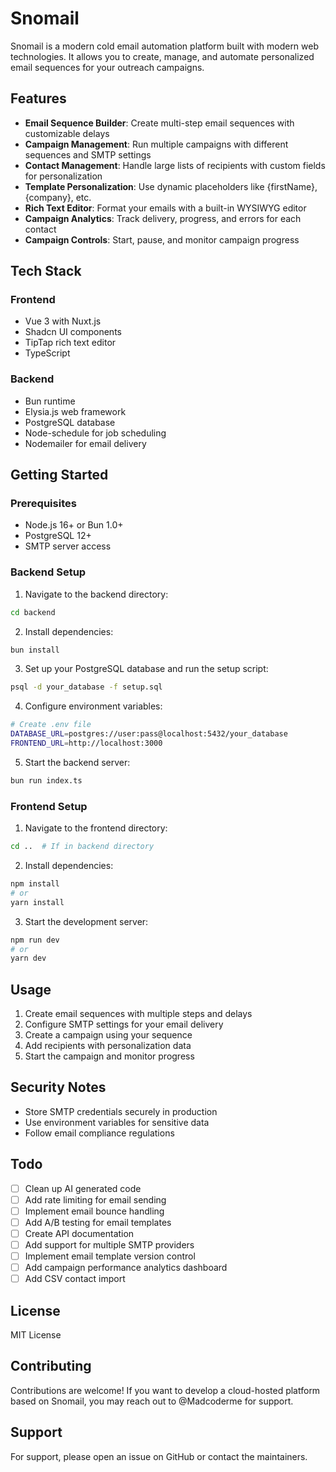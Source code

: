 # Snomail

Snomail is a modern cold email automation platform built with modern web technologies. It allows you to create, manage, and automate personalized email sequences for your outreach campaigns.

## Features

- **Email Sequence Builder**: Create multi-step email sequences with customizable delays
- **Campaign Management**: Run multiple campaigns with different sequences and SMTP settings
- **Contact Management**: Handle large lists of recipients with custom fields for personalization
- **Template Personalization**: Use dynamic placeholders like {firstName}, {company}, etc.
- **Rich Text Editor**: Format your emails with a built-in WYSIWYG editor
- **Campaign Analytics**: Track delivery, progress, and errors for each contact
- **Campaign Controls**: Start, pause, and monitor campaign progress

## Tech Stack

### Frontend
- Vue 3 with Nuxt.js
- Shadcn UI components
- TipTap rich text editor
- TypeScript

### Backend
- Bun runtime
- Elysia.js web framework
- PostgreSQL database
- Node-schedule for job scheduling
- Nodemailer for email delivery

## Getting Started

### Prerequisites
- Node.js 16+ or Bun 1.0+
- PostgreSQL 12+
- SMTP server access

### Backend Setup

1. Navigate to the backend directory:
```bash
cd backend
```

2. Install dependencies:
```bash
bun install
```

3. Set up your PostgreSQL database and run the setup script:
```bash
psql -d your_database -f setup.sql
```

4. Configure environment variables:
```bash
# Create .env file
DATABASE_URL=postgres://user:pass@localhost:5432/your_database
FRONTEND_URL=http://localhost:3000
```

5. Start the backend server:
```bash
bun run index.ts
```

### Frontend Setup

1. Navigate to the frontend directory:
```bash
cd ..  # If in backend directory
```

2. Install dependencies:
```bash
npm install
# or
yarn install
```

3. Start the development server:
```bash
npm run dev
# or
yarn dev
```

## Usage

1. Create email sequences with multiple steps and delays
2. Configure SMTP settings for your email delivery
3. Create a campaign using your sequence
4. Add recipients with personalization data
5. Start the campaign and monitor progress

## Security Notes

- Store SMTP credentials securely in production
- Use environment variables for sensitive data
- Follow email compliance regulations

## Todo

- [ ] Clean up AI generated code
- [ ] Add rate limiting for email sending
- [ ] Implement email bounce handling
- [ ] Add A/B testing for email templates
- [ ] Create API documentation
- [ ] Add support for multiple SMTP providers
- [ ] Implement email template version control
- [ ] Add campaign performance analytics dashboard
- [ ] Add CSV contact import

## License

MIT License

## Contributing

Contributions are welcome! If you want to develop a cloud-hosted platform based on Snomail, you may reach out to @Madcoderme for support.

## Support

For support, please open an issue on GitHub or contact the maintainers.
